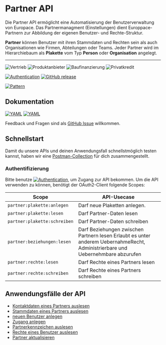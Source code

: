 # Partner API

Die Partner API ermöglicht eine Automatisierung der Benutzerverwaltung von Europace. Das Partnermanagment (Einstellungen) dient Europpace-Partnern zur Abbildung der eigenen Benutzer- und Rechte-Struktur. 

**Partner** können Benutzer mit ihren Stammdaten und Rechten sein als auch Organisationen wie Firmen, Abteilungen oder Teams. Jeder Partner wird im Hierarchiebaum als **Plakette** vom Typ **Person** oder **Organisation** angelegt.

---- 
![Vertrieb](https://img.shields.io/badge/-Vertrieb-lightblue)
![Produktanbieter](https://img.shields.io/badge/-Produktanbieter-lightblue)
![Baufinanzierung](https://img.shields.io/badge/-Baufinanzierung-lightblue)
![Privatkredit](https://img.shields.io/badge/-Privatkredit-lightblue)

[![Authentication](https://img.shields.io/badge/Auth-OAuth2-green)](https://docs.api.europace.de/baufinanzierung/authentifizierung/)
[![GitHub release](https://img.shields.io/github/v/release/europace/partner-api)](https://github.com/europace/partner-api/releases)

[![Pattern](https://img.shields.io/badge/Pattern-Tolerant%20Reader-yellowgreen)](https://martinfowler.com/bliki/TolerantReader.html)

## Dokumentation
[![YAML](https://img.shields.io/badge/OAS-HTML_Doc-lightblue)](https://europace.github.io/partner-api)
[![YAML](https://img.shields.io/badge/OAS-YAML-lightgrey)](https://github.com/europace/partner-api/blob/master/partner-openapi.yaml)

Feedback und Fragen sind als [GitHub Issue](https://github.com/europace/partner-api/issues/new) willkommen.

## Schnellstart
Damit du unsere APIs und deinen Anwendungsfall schnellstmöglich testen kannst, haben wir eine [Postman-Collection](https://docs.api.europace.de/baufinanzierung/schnellstart/) für dich zusammengestellt. 

### Authentifizierung
Bitte benutze [![Authentication](https://img.shields.io/badge/Auth-OAuth2-green)](https://docs.api.europace.de/baufinanzierung/authentifizierung/), um Zugang zur API bekommen. Um die API verwenden zu können, benötigt der OAuth2-Client folgende Scopes:

| Scope                                  | API-Usecase                                                      |
| -------------------------------------- | ---------------------------------------------------------------- |
| ` partner:plakette:anlegen `           |   Darf neue Plaketten anlegen.                                   |
| ` partner:plakette:lesen `             |   Darf Partner-Daten lesen                                       |
| ` partner:plakette:schreiben `         |   Darf Partner-Daten schreiben                                   |
| ` partner:beziehungen:lesen `          |   Darf Beziehungen zwischen Partnern lesen Erlaubt es unter anderem UebernahmeRecht, Administrierbare und Uebernehmbare abzurufen  |
| ` partner:rechte:lesen `               |   Darf Rechte eines Partners lesen                               |
| ` partner:rechte:schreiben `           |   Darf Rechte eines Partners schreiben                           |

## Anwendungsfälle der API

- [Kontaktdaten eines Partners auslesen](https://github.com/europace/partner-api/blob/master/docs/Kontaktdaten_auslesen.md)
- [Stammdaten eines Partners auslesen](https://github.com/europace/partner-api/blob/master/docs/Partner_auslesen.md)
- [neuen Benutzer anlegen](https://github.com/europace/partner-api/blob/master/docs/Partner_anlegen.md)
- [Zugang anlegen](https://github.com/europace/partner-api/blob/master/docs/Zugang.md)
- [Partnerkennzeichen auslesen](https://github.com/europace/partner-api/blob/master/docs/Partnerkennzeichen_auslesen.md)
- [Rechte eines Benutzer auslesen](https://github.com/europace/partner-api/blob/master/docs/Rechte_auslesen.md)
- [Partner aktualisieren](https://github.com/europace/partner-api/blob/master/docs/Partner_aktualisieren.md)

